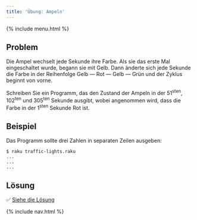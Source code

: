 ```yaml
---
title: 'Übung: Ampeln'
---
```


{% include menu.html %}

## Problem

Die Ampel wechselt jede Sekunde ihre Farbe. Als sie das erste Mal eingeschaltet wurde, begann sie mit Gelb. Dann änderte sich jede Sekunde die Farbe in der Reihenfolge Gelb — Rot — Gelb — Grün und der Zyklus beginnt von vorne.

Schreiben Sie ein Programm, das den Zustand der Ampeln in der 51<sup>sten</sup>, 102<sup>ten</sup> und 305<sup>ten</sup> Sekunde ausgibt, wobei angenommen wird, dass die Farbe in der 1<sup>sten</sup> Sekunde Rot ist.

## Beispiel

Das Programm sollte drei Zahlen in separaten Zeilen ausgeben:

```console
$ raku traffic-lights.raku
...
...
...
```

## Lösung

✅ [Siehe die Lösung](solution)

{% include nav.html %}